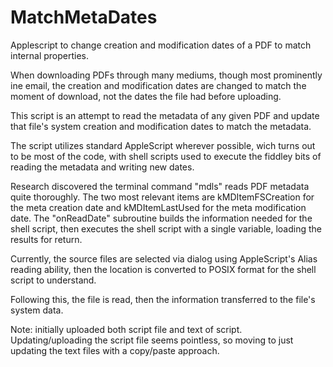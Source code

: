 # MatchMetaDates
Applescript to change creation and modification dates of a PDF to match internal properties.

When downloading PDFs through many mediums, though most prominently ine email, the creation and modification dates are changed to match the moment of download, not the dates the file had before uploading.

This script is an attempt to read the metadata of any given PDF and update that file's system creation and modification dates to match the metadata.

The script utilizes standard AppleScript wherever possible, wich turns out to be most of the code, with shell scripts used to execute the fiddley bits of reading the metadata and writing new dates.

Research discovered the terminal command "mdls" reads PDF metadata quite thoroughly. The two most relevant items are kMDItemFSCreation for the meta creation date and kMDItemLastUsed for the meta modification date. The "onReadDate" subroutine builds the information needed for the shell script, then executes the shell script with a single variable, loading the results for return.

Currently, the source files are selected via dialog using AppleScript's Alias reading ability, then the location is converted to POSIX format for the shell script to understand.

Following this, the file is read, then the information transferred to the file's system data.


Note: initially uploaded both script file and text of script. Updating/uploading the script file seems pointless, so moving to just updating the text files with a copy/paste approach.
